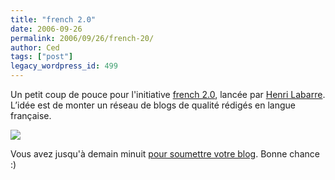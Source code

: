 ```yaml
---
title: "french 2.0"
date: 2006-09-26
permalink: 2006/09/26/french-20/
author: Ced
tags: ["post"]
legacy_wordpress_id: 499
---
```


Un petit coup de pouce pour l'initiative <a href="http://www.french20.fr" hreflang="fr">french 2.0</a>, lancée par <a href="http://www.2803.com" hreflang="fr">Henri Labarre</a>. L’idée est de monter un réseau de blogs de qualité rédigés en langue française.

[<img src="https://64k.be/wp-content/uploads/2006/web/french20.jpg" />](http://www.french20.fr)

<!-- excerpt -->

Vous avez jusqu'à demain minuit <a href="http://www.french20.fr/2006/09/25/cest-parti-pour-48-heures/" hreflang="fr">pour soumettre votre blog</a>. Bonne chance :)
